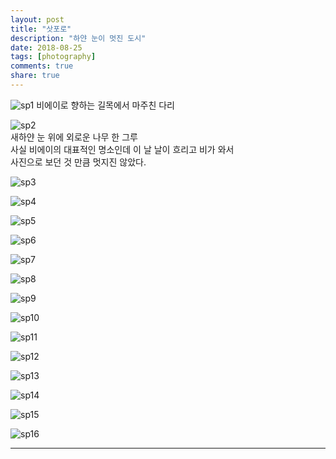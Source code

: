 ```yaml
---
layout: post
title: "삿포로"
description: "하얀 눈이 멋진 도시"
date: 2018-08-25
tags: [photography]
comments: true
share: true
---
```


![sp1](/images/photo-sapporo/sp1.png)
비에이로 향하는 길목에서 마주친 다리  

![sp2](/images/photo-sapporo/sp2.png)  
새하얀 눈 위에 외로운 나무 한 그루  
사실 비에이의 대표적인 명소인데 이 날 날이 흐리고 비가 와서  
사진으로 보던 것 만큼 멋지진 않았다.

![sp3](/images/photo-sapporo/sp3.png)  

![sp4](/images/photo-sapporo/sp4.png)  

![sp5](/images/photo-sapporo/sp5.png)  

![sp6](/images/photo-sapporo/sp6.png)  

![sp7](/images/photo-sapporo/sp7.png)  

![sp8](/images/photo-sapporo/sp8.png)  

![sp9](/images/photo-sapporo/sp9.png)  

![sp10](/images/photo-sapporo/sp10.png)  

![sp11](/images/photo-sapporo/sp11.png)  

![sp12](/images/photo-sapporo/sp12.png)  

![sp13](/images/photo-sapporo/sp13.png)  

![sp14](/images/photo-sapporo/sp14.png)  

![sp15](/images/photo-sapporo/sp15.png)  

![sp16](/images/photo-sapporo/sp16.png)  




---
